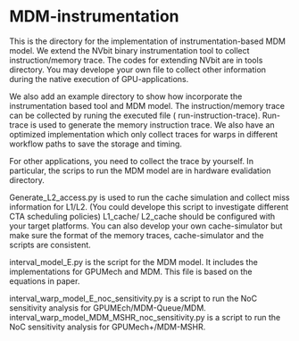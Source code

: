 # MDM-instrumentation
This is the directory for the implementation of instrumentation-based MDM model.
We extend the NVbit binary instrumentation tool to collect instruction/memory trace.
The codes for extending NVbit are in tools directory. You may develope your own file to collect other information during the native 
execution of GPU-applications.

We also add an example directory to show how incorporate the instrumentation based tool and MDM model. The instruction/memory 
trace can be collected by runing the executed file ( run-instruction-trace). Run-trace is used to generate the memory instruction trace.
We also have an optimized implementation which only collect traces for warps in different workflow paths to save the storage and timing.

For other applications, you need to collect the trace by yourself.
In particular, the scrips to run the MDM model are in hardware evalidation directory. 


Generate_L2_access.py is used to run the cache simulation and 
collect miss information for L1/L2. (You could develope this script to investigate different CTA scheduling policies)
L1_cache/ L2_cache should be configured with your target platforms.
You can also develop your own cache-simulator but make sure the format of the memory traces, cache-simulator and the scripts are consistent.

interval_model_E.py is the script for the MDM model.
It includes the implementations for GPUMech and MDM.
This file is based on the equations in paper.

interval_warp_model_E_noc_sensitivity.py  is a script to run the NoC sensitivity analysis for GPUMEch/MDM-Queue/MDM.
interval_warp_model_MDM_MSHR_noc_sensitivity.py is a script to run the NoC sensitivity analysis for GPUMech+/MDM-MSHR.



